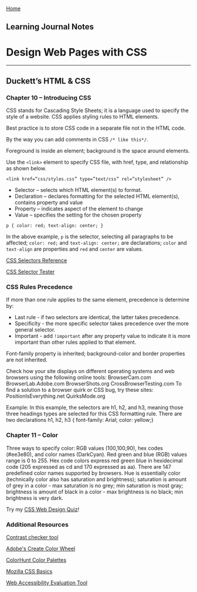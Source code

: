 [Home](README.md)
## Learning Journal Notes
# Design Web Pages with CSS
---
## Duckett’s HTML & CSS 
### Chapter 10 – Introducing CSS
CSS stands for Cascading Style Sheets; it is a language used to specify the style of a website. CSS applies styling rules to HTML elements. 

Best practice is to store CSS code in a separate file not in the HTML code. 

By the way you can add comments in CSS `/* like this*/`.

Foreground is inside an element; background is the space around elements.

Use the `<link>` element to specify CSS file, with href, type, and relationship as shown below.

`<link href=”css/styles.css” type=”text/css” rel=”stylesheet” />`

* Selector – selects which HTML element(s) to format. 
* Declaration – declares formatting for the selected HTML element(s), contains property and value
* Property – indicates aspect of the element to change
* Value – specifies the setting for the chosen property

`p {
  color: red;
  text-align: center;
}`

In the above example, `p` is the selector, selecting all paragraphs to be affected; `color: red;` and `text-align: center;` are declarations; `color` and `text-align` are properties and `red` and `center` are values.

[CSS Selectors Reference](https://www.w3schools.com/cssref/css_selectors.asp) 

[CSS Selector Tester](https://www.w3schools.com/cssref/trysel.asp)

### CSS Rules Precedence
If more than one rule applies to the same element,  precedence is determine by:
* Last rule - if two selectors are identical, the latter takes precedence.
* Specificity - the more specific selector takes precedence over the more general selector.
* Important - add `!important` after any property value to indicate it is more important than other rules applied to that element.

Font-family property is inherited; background-color and border properties are not inherited.

Check how your site displays on different operating systems and web browsers using the following online tools:
BrowserCam.com
BrowserLab.Adobe.com
BrowserShots.org
CrossBrowserTesting.com
To find a solution to a browser quirk or CSS bug, try these sites:
PositionIsEverything.net
QuirksMode.org

Example: 
In this example, the selectors are h1, h2, and h3, meaning those three headings types are selected for this CSS formatting rule. There are two declarations
h1, h2, h3 {
                   font-family: Arial;
                   color: yellow;}

### Chapter 11 – Color
Three ways to specify color: RGB values (100,100,90), hex codes (#ee3e80), and color names (DarkCyan). Red green and blue (RGB) values range is 0 to 255. Hex code colors express red green blue in hexidecimal code (205 expressed as cd and 170 expressed as aa). There are 147 predefined color names supported by browsers. Hue is essentially color (technically color also has saturation and brightness); saturation is amount of grey in a color - max saturation is no grey; min saturation is most gray; brightness is amount of black in a color - max brightness is no black; min brightness is very dark.

Try my [CSS Web Design Quiz](/class05quiz.md)!

### Additional Resources

[Contrast checker tool](www.snook.ca/technical/colour_contrast/colour.html)

[Adobe's Create Color Wheel](color.adobe.com/create/color-wheel/)

[ColorHunt Color Palettes](https://colorhunt.co/)

[Mozilla CSS Basics](https://developer.mozilla.org/en-US/docs/Learn/Getting_started_with_the_web/CSS_basics/)

[Web Accessibility Evaluation Tool](https://wave.webaim.org/)


